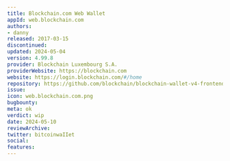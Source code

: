 ```yaml
---
title: Blockchain.com Web Wallet
appId: web.blockchain.com
authors:
- danny
released: 2017-03-15
discontinued: 
updated: 2024-05-04
version: 4.99.8
provider: Blockchain Luxembourg S.A.
providerWebsite: https://blockchain.com
website: https://login.blockchain.com/#/home
repository: https://github.com/blockchain/blockchain-wallet-v4-frontend
issue: 
icon: web.blockchain.com.png
bugbounty: 
meta: ok
verdict: wip
date: 2024-05-10
reviewArchive:
twitter: bitcoinwaIIet
social:
features:
---
```

